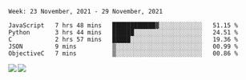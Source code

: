 <!--START_SECTION:waka-->
```text
Week: 23 November, 2021 - 29 November, 2021

JavaScript   7 hrs 48 mins   ████████████▓░░░░░░░░░░░░   51.15 % 
Python       3 hrs 44 mins   ██████░░░░░░░░░░░░░░░░░░░   24.51 % 
C            2 hrs 57 mins   █████░░░░░░░░░░░░░░░░░░░░   19.36 % 
JSON         9 mins          ▒░░░░░░░░░░░░░░░░░░░░░░░░   00.99 % 
ObjectiveC   7 mins          ▒░░░░░░░░░░░░░░░░░░░░░░░░   00.86 % 
```
<!--END_SECTION:waka-->
<a href="https://github.com/anuraghazra/github-readme-stats">
  <img align="left" src="https://github-readme-stats.vercel.app/api?username=Tanesan&count_private=true&show_icons=true" />
<img align="left" src="https://github-readme-stats.vercel.app/api/top-langs/?username=Tanesan" />
</a>

